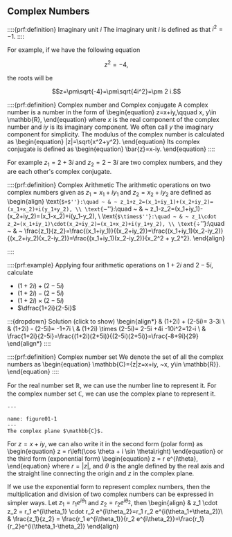 ## Complex Numbers

::::{prf:definition} Imaginary unit $i$
The imaginary unit $i$ is defined as that   $i^2=-1$.
::::

For example, if we have the following equation

$$z^2=-4,$$ 

the roots will be  

$$z=\pm\sqrt{-4}=\pm\sqrt{4i^2}=\pm 2 i.$$

::::{prf:definition} Complex number and Complex conjugate
A complex number is a number in the form of
\begin{equation}
    z=x+iy,\qquad x, y\in \mathbb{R},
\end{equation}
where $x$ is the real component of the complex number and $iy$ is its imaginary component. We often call $y$ the imaginary component for simplicity. The modulus of the complex number is calculated as
\begin{equation}
    |z|=\sqrt{x^2+y^2}.
\end{equation}
Its complex conjugate is defined as
\begin{equation}
    \bar{z}=x-iy.
\end{equation}
::::


For example $z_1= 2+ 3i$ and $z_2=2-3i$ are two complex numbers, and they are each other's complex conjugate.


::::{prf:definition} Complex Arithmetic
The arithmetic operations on two complex numbers given as $z_1=x_1+iy_1$ and $z_2=x_2+iy_2$ are defined as
\begin{align}
\text{``$+$''}:\quad ~ & ~ z_1+z_2=(x_1+iy_1)+(x_2+iy_2)=(x_1+x_2)+i(y_1+y_2), \\
\text{``$-$''}:\quad ~ & ~ z_1-z_2=(x_1+iy_1)-(x_2+iy_2)=(x_1-x_2)+i(y_1-y_2), \\
\text{``$\times$''}:\quad ~ & ~ z_1\cdot z_2=(x_1+iy_1)\cdot(x_2+iy_2)=(x_1+x_2)+i(y_1+y_2), \\
\text{``$\div$''}:\quad ~ & ~ \frac{z_1}{z_2}=\frac{(x_1+iy_1)}{(x_2+iy_2)}=\frac{(x_1+iy_1)(x_2-iy_2)}{(x_2+iy_2)(x_2-iy_2)}=\frac{(x_1+iy_1)(x_2-iy_2)}{x_2^2 + y_2^2}.
\end{align}

::::

::::{prf:example}
Applying four arithmetic operations on $1+2i$ and $2-5i$, calculate
- $(1+2i) + (2-5i)$
- $(1+2i) - (2-5i)$
- $(1+2i) \times (2-5i)$
- $\dfrac{1+2i}{2-5i}$

:::{dropdown} Solution (click to show)
\begin{align*}
& (1+2i) + (2-5i)= 3-3i \\
& (1+2i) - (2-5i)= -1+7i \\
& (1+2i) \times (2-5i)= 2-5i +4i -10i^2=12-i \\
& \frac{1+2i}{2-5i}=\frac{(1+2i)(2+5i)}{(2-5i)(2+5i)}=\frac{-8+9i}{29}
\end{align*}
::::

::::{prf:definition} Complex number set
We denote the set of all the complex numbers as
\begin{equation}
\mathbb{C}=\{z|z=x+iy, ~x, y\in \mathbb{R}\}.
\end{equation}
::::

For the real number set $\mathbb{R}$, we can use the number line to represent it. For the complex number set $\mathbb{C}$, we can use the complex plane to represent it.

```{figure} ../images/figure01-1.png
---

name: figure01-1
---
The complex plane $\mathbb{C}$.
```

For $z=x+iy$, we can also write it in the second form (polar form) as
\begin{equation}
z  =  r\left(\cos \theta + i \sin \theta\right)
\end{equation}
or the third form (exponential form)
\begin{equation}
z  = r e^{i\theta},    
\end{equation}
where $r=|z|$, and $\theta$ is the angle defined by the real axis and the straight line connecting the origin and $z$ in the complex plane.

If we use the exponential form to represent complex numbers, then the multiplication and division of two complex numbers can be expressed in simpler ways. Let $z_1= r_1 e^{i\theta_1}$ and $z_2 = r_2 e^{i\theta_2}$, then
\begin{align}
& z_1 \cdot z_2  = r_1 e^{i\theta_1} \cdot r_2 e^{i\theta_2}=r_1 r_2 e^{i(\theta_1+\theta_2)}\\
& \frac{z_1}{z_2}  = \frac{r_1 e^{i\theta_1}}{r_2 e^{i\theta_2}}=\frac{r_1}{r_2}e^{i(\theta_1-\theta_2)}
\end{align}